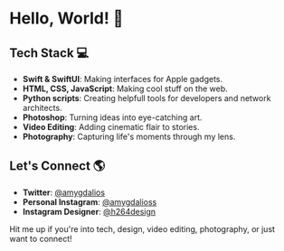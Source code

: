 # Hello, World! 👋

## Tech Stack 💻

- **Swift & SwiftUI**: Making interfaces for Apple gadgets.
- **HTML, CSS, JavaScript**: Making cool stuff on the web.
- **Python scripts**: Creating helpfull tools for developers and network architects.
- **Photoshop**: Turning ideas into eye-catching art.
- **Video Editing**: Adding cinematic flair to stories.
- **Photography**: Capturing life's moments through my lens.

## Let's Connect 🌎

- **Twitter**: [@amygdalios](https://twitter.com/amygdalios)
- **Personal Instagram**: [@amygdalioss](https://www.instagram.com/amygdalioss/)
- **Instagram Designer**: [@h264design](https://www.instagram.com/h264design/)

Hit me up if you're into tech, design, video editing, photography, or just want to connect!
